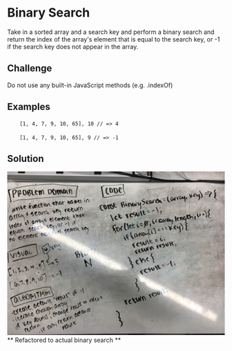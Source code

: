 # Binary Search

Take in a sorted array and a search key and perform a binary search and return the index of the array's element that is equal to the search key, or -1 if the search key does not appear in the array.

## Challenge

Do not use any built-in JavaScript methods (e.g. .indexOf)

## Examples

        [1, 4, 7, 9, 10, 65], 10 // => 4

        [1, 4, 7, 9, 10, 65], 9 // => -1

## Solution

![whiteboard solution](../assets/binary-search.jpg)
** Refactored to actual binary search **
